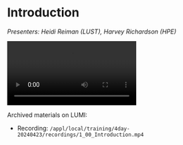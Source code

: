 # Introduction

*Presenters: Heidi Reiman (LUST), Harvey Richardson (HPE)*

<video src="https://462000265.lumidata.eu/4day-20240423/recordings/1_00_Introduction.mp4" controls="controls">
</video>

Archived materials on LUMI:

-   Recording: `/appl/local/training/4day-20240423/recordings/1_00_Introduction.mp4`
